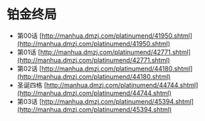 # 铂金终局 #
* 第00话  [http://manhua.dmzj.com/platinumend/41950.shtml](http://manhua.dmzj.com/platinumend/41950.shtml)
* 第01话  [http://manhua.dmzj.com/platinumend/42771.shtml](http://manhua.dmzj.com/platinumend/42771.shtml)
* 第02话  [http://manhua.dmzj.com/platinumend/44180.shtml](http://manhua.dmzj.com/platinumend/44180.shtml)
* 圣诞四格  [http://manhua.dmzj.com/platinumend/44744.shtml](http://manhua.dmzj.com/platinumend/44744.shtml)
* 第03话  [http://manhua.dmzj.com/platinumend/45394.shtml](http://manhua.dmzj.com/platinumend/45394.shtml)
